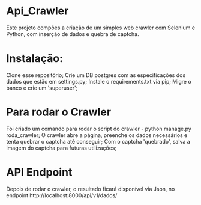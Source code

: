 # Api_Crawler

Este projeto compões a criação de um simples web crawler com Selenium e Python, com inserção de dados e quebra de captcha.


# Instalação:
Clone esse repositório;
Crie um DB postgres com as especificações dos dados que estão em settings.py;
Instale o requirements.txt via pip;
Migre o banco e crie um 'superuser';


# Para rodar o Crawler
Foi criado um comando para rodar o script do crawler - python manage.py roda_crawler;
O crawler abre a página, preenche os dados necessários e tenta quebrar o captcha até conseguir;
Com o captcha 'quebrado', salva a imagem do captcha para futuras utilizações;


# API Endpoint
Depois de rodar o crawler, o resultado ficará disponível via Json, no endpoint http://localhost:8000/api/v1/dados/

